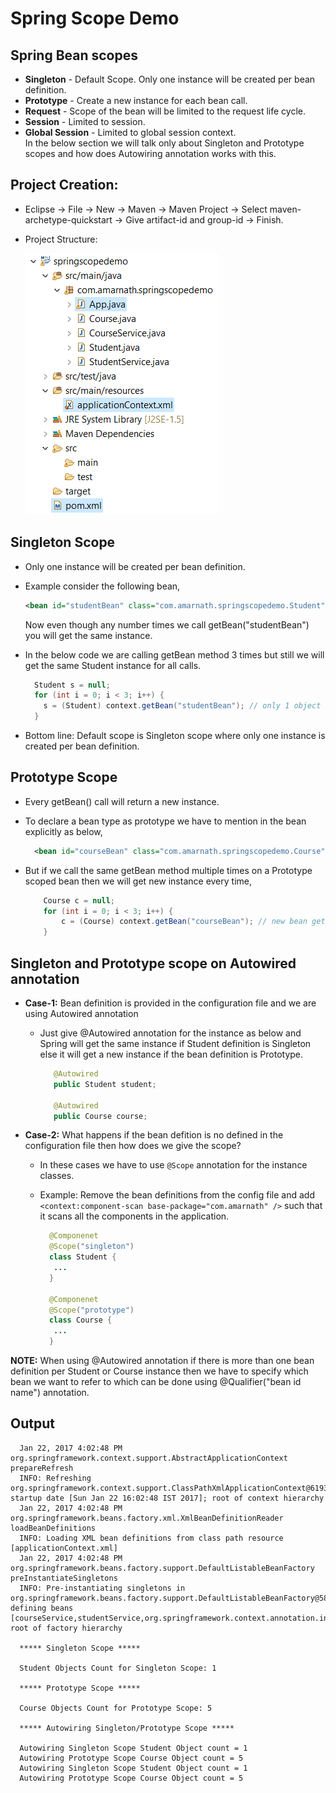 # Spring Scope Demo

## Spring Bean scopes
  - **Singleton** - Default Scope. Only one instance will be created per bean definition.
  - **Prototype** - Create a new instance for each bean call.
  - **Request** - Scope of the bean will be limited to the request life cycle.
  - **Session** - Limited to session.
  - **Global Session** - Limited to global session context. <br />
In the below section we will talk only about Singleton and Prototype scopes and how does Autowiring annotation works with this.  

## Project Creation:
  - Eclipse -> File -> New -> Maven -> Maven Project -> Select maven-archetype-quickstart -> Give artifact-id and group-id -> Finish.
  - Project Structure:
  
    ![ProjectStructure](https://github.com/Amarnath510/SpringScopeDemo/blob/master/ProjectStructure.png)
  
## Singleton Scope
  - Only one instance will be created per bean definition.
  - Example consider the following bean, <br />
  
    ```xml
    <bean id="studentBean" class="com.amarnath.springscopedemo.Student" /> 
    ``` 
    Now even though any number times we call getBean("studentBean") you will get the same instance. 
  - In the below code we are calling getBean method 3 times but still we will get the same Student instance for all calls.
    
    ```Java
      Student s = null;
      for (int i = 0; i < 3; i++) {
       	s = (Student) context.getBean("studentBean"); // only 1 object is created and the same will be returned.
      }
    ```
  - Bottom line: Default scope is Singleton scope where only one instance is created per bean definition.

## Prototype Scope
  - Every getBean() call will return a new instance.
  - To declare a bean type as prototype we have to mention in the bean explicitly as below, <br /> 
    
    ```xml
      <bean id="courseBean" class="com.amarnath.springscopedemo.Course" scope="prototype"/>
    ```
  - But if we call the same getBean method multiple times on a Prototype scoped bean then we will get new instance every time,
  
    ```Java
        Course c = null;
        for (int i = 0; i < 3; i++) {
        	c = (Course) context.getBean("courseBean"); // new bean gets created for every getBean call.
        }
    ```
    
 ## Singleton and Prototype scope on Autowired annotation
   - **Case-1:** Bean definition is provided in the configuration file and we are using Autowired annotation <br />
     - Just give @Autowired annotation for the instance as below and Spring will get the same instance if Student definition is Singleton else it will get a new instance if the bean definition is Prototype.
       
       ```Java
          @Autowired
          public Student student;
	
          @Autowired
          public Course course;
       ```
   - **Case-2:** What happens if the bean defition is no defined in the configuration file then how does we give the scope? <br />
     - In these cases we have to use `@Scope` annotation for the instance classes.
     - Example: Remove the bean definitions from the config file and add ```<context:component-scan base-package="com.amarnath" />``` such that it scans all the components in the application.
     
       ```Java  
         @Componenet
         @Scope("singleton")
         class Student {
          ...
         }
         
         @Componenet
         @Scope("prototype")
         class Course {
          ...
         }
       ```  

**NOTE:** When using @Autowired annotation if there is more than one bean definition per Student or Course instance then we have to specify which bean we want to refer to which can be done using @Qualifier("bean id name") annotation.


## Output

  ```
    Jan 22, 2017 4:02:48 PM org.springframework.context.support.AbstractApplicationContext prepareRefresh
    INFO: Refreshing org.springframework.context.support.ClassPathXmlApplicationContext@6193b845: startup date [Sun Jan 22 16:02:48 IST 2017]; root of context hierarchy
    Jan 22, 2017 4:02:48 PM org.springframework.beans.factory.xml.XmlBeanDefinitionReader loadBeanDefinitions
    INFO: Loading XML bean definitions from class path resource [applicationContext.xml]
    Jan 22, 2017 4:02:48 PM org.springframework.beans.factory.support.DefaultListableBeanFactory preInstantiateSingletons
    INFO: Pre-instantiating singletons in org.springframework.beans.factory.support.DefaultListableBeanFactory@58651fd0: defining beans [courseService,studentService,org.springframework.context.annotation.internalConfigurationAnnotationProcessor,org.springframework.context.annotation.internalAutowiredAnnotationProcessor,org.springframework.context.annotation.internalRequiredAnnotationProcessor,org.springframework.context.annotation.internalCommonAnnotationProcessor,studentBean,courseBean,org.springframework.context.annotation.ConfigurationClassPostProcessor.importAwareProcessor]; root of factory hierarchy

    ***** Singleton Scope *****

    Student Objects Count for Singleton Scope: 1

    ***** Prototype Scope *****

    Course Objects Count for Prototype Scope: 5

    ***** Autowiring Singleton/Prototype Scope *****

    Autowiring Singleton Scope Student Object count = 1
    Autowiring Prototype Scope Course Object count = 5
    Autowiring Singleton Scope Student Object count = 1
    Autowiring Prototype Scope Course Object count = 5
  ```

